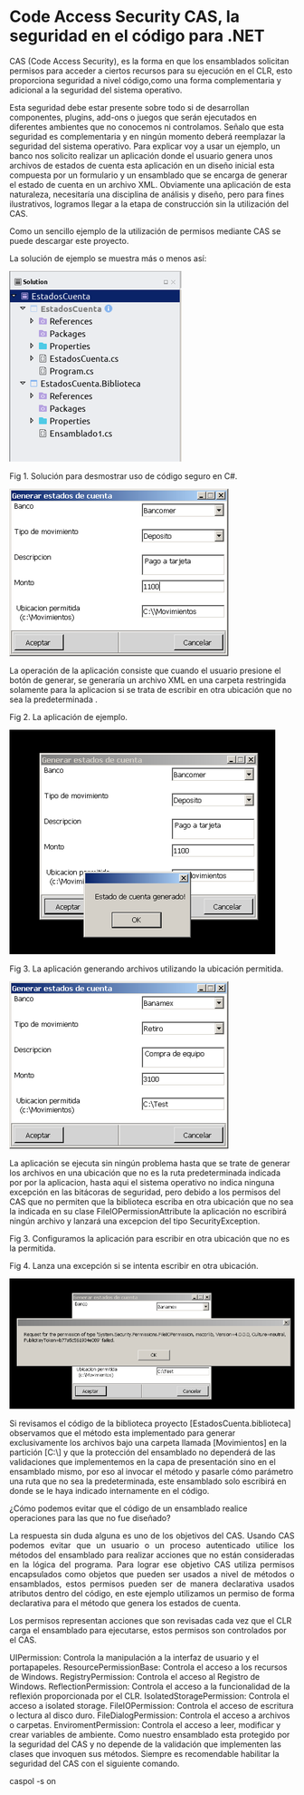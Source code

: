 # Code Access Security CAS, la seguridad en el código para .NET

CAS (Code Access Security), es la forma en que los ensamblados solicitan permisos para acceder a ciertos recursos para su ejecución en el CLR, esto proporciona seguridad a nivel código,como una forma complementaria y adicional a la seguridad del sistema operativo.

Esta seguridad debe estar presente sobre todo si de desarrollan componentes, plugins, add-ons o juegos que serán ejecutados en diferentes ambientes que no conocemos ni controlamos. Señalo que esta seguridad es complementaria y en ningún momento deberá reemplazar la seguridad del sistema operativo. Para explicar voy a usar un ejemplo, un banco nos solicito realizar un aplicación donde el usuario genera unos archivos de estados de cuenta esta aplicación en un diseño inicial esta compuesta por un formulario y un ensamblado que se encarga de generar el estado de cuenta en un archivo XML. Obviamente una aplicación de esta naturaleza, necesitaría una disciplina de análisis y diseño, pero para fines ilustrativos, logramos llegar a la etapa de construcción sin la utilización del CAS.

Como un sencillo ejemplo de la utilización de permisos mediante CAS se puede descargar este proyecto.

La solución de ejemplo se muestra más o menos así:

<img src="fig0.png"/>

Fig 1. Solución para desmostrar uso de código seguro en C#.

<img src="fig1.png"/>

La operación de la aplicación consiste que cuando el usuario presione el botón de generar, se generaría un archivo XML en una carpeta restringida solamente para la aplicacion si se trata de escribir en otra ubicación que no sea la predeterminada .

Fig 2. La aplicación de ejemplo.

<img src="fig2.png"/>

Fig 3. La aplicación generando archivos utilizando la ubicación permitida.

<img src="fig3.png"/>

La aplicación se ejecuta sin ningún problema hasta que se trate de generar los archivos en una ubicación que no es la ruta predeterminada indicada por por la aplicacion, hasta aqui el sistema operativo no indica ninguna excepción en las bitácoras de seguridad, pero debido a los permisos del CAS que no permiten que la biblioteca escriba en otra ubicación que no sea la indicada en su clase FileIOPermissionAttribute la aplicación no escribirá ningún archivo y lanzará una excepcion del tipo SecurityException.

Fig 3. Configuramos la aplicación para escribir en otra ubicación que no es la permitida.

Fig 4. Lanza una excepción si se intenta escribir en otra ubicación.

<img src="fig4.png"/>

Si revisamos el código de la biblioteca proyecto [EstadosCuenta.biblioteca] observamos que el método esta implementado para generar exclusivamente los archivos bajo una carpeta llamada [Movimientos] en la partición [C:\\] y que la protección del ensamblado no dependerá de las validaciones que implementemos en la capa de presentación sino en el ensamblado mismo, por eso al invocar el método y pasarle cómo parámetro una ruta que no sea la predeterminada, este ensamblado solo escribirá en donde se le haya indicado internamente en el código.

<p>¿Cómo podemos evitar que el código de un ensamblado realice operaciones para las que no fue diseñado?</p>
<p align="justify">La respuesta sin duda alguna es uno de los objetivos del CAS. Usando CAS podemos evitar que un usuario o un proceso autenticado utilice los métodos del ensamblado para realizar acciones que no están consideradas en la lógica del programa. Para lograr ese objetivo CAS utiliza permisos encapsulados como objetos que pueden ser usados a nivel de métodos o ensamblados, estos permisos pueden ser de manera declarativa usados atributos dentro del código, en este ejemplo utilizamos un permiso de forma declarativa para el método que genera los estados de cuenta.</p>

Los permisos representan acciones que son revisadas cada vez que el CLR carga el ensamblado para ejecutarse, estos permisos son controlados por el CAS.

UIPermission: Controla la manipulación a la interfaz de usuario y el portapapeles.
ResourcePermissionBase: Controla el acceso a los recursos de Windows.
RegistryPermission: Controla el acceso al Registro de Windows.
ReflectionPermission: Controla el acceso a la funcionalidad de la reflexión proporcionada por el CLR.
IsolatedStoragePermission: Controla el acceso a isolated storage.
FileIOPermission: Controla el acceso de escritura o lectura al disco duro.
FileDialogPermission: Controla el acceso a archivos o carpetas.
EnviromentPermission: Controla el acceso a leer, modificar y crear variables de ambiente.
Como nuestro ensamblado esta protegido por la seguridad del CAS y no depende de la validación que implementen las clases que invoquen sus métodos. Siempre es recomendable habilitar la seguridad del CAS con el siguiente comando.

caspol -s on
